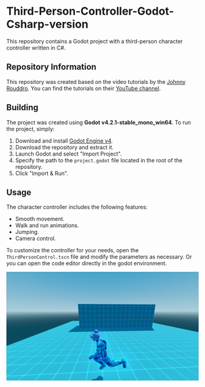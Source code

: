 # Third-Person-Controller-Godot-Csharp-version

This repository contains a Godot project with a third-person character controller written in C#.

## Repository Information

This repository was created based on the video tutorials by the [Johnny Rouddro](https://github.com/JohnnyRouddro). You can find the tutorials on their [YouTube channel](https://www.youtube.com/watch?v=C-1AerTEjFU).

## Building

The project was created using **Godot v4.2.1-stable_mono_win64**. To run the project, simply:

1. Download and install [Godot Engine v4](https://godotengine.org/download).
2. Download the repository and extract it.
3. Launch Godot and select "Import Project".
4. Specify the path to the `project.godot` file located in the root of the repository.
5. Click "Import & Run".

## Usage

The character controller includes the following features:

* Smooth movement.
* Walk and run animations.
* Jumping.
* Camera control.

To customize the controller for your needs, open the `ThirdPersonControl.tscn` file and modify the parameters as necessary. 
Or you can open the code editor directly in the godot environment.

![](screenshot.png)
